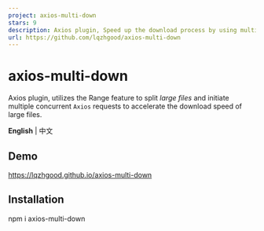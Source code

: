 ```yaml
---
project: axios-multi-down
stars: 9
description: Axios plugin, Speed up the download process by using multiple Axios GET requests to fetch a single file.
url: https://github.com/lqzhgood/axios-multi-down
---
```


axios-multi-down
================

Axios plugin, utilizes the Range feature to split _large files_ and initiate multiple concurrent `Axios` requests to accelerate the download speed of large files.

**English** | 中文

Demo
----

https://lqzhgood.github.io/axios-multi-down

Installation
------------

npm i axios-multi-down

<script src\="https://unpkg.com/axios-multi-down/lib/AxiosMultiDown.umd.js"\></script\>

Usage
-----

import axiosBase from 'axios';
import AxiosMultiDown from 'axios-multi-down';

const axios \= axiosBase.create({});

AxiosMultiDown(axios);

axios
    .down('http://example.com/test')
    .then(result \=> {})
    .catch(err \=> {});

axios
    .down('http://example.com/test', {
        method: 'get',
        headers: { 'X-Requested-With': 'XMLHttpRequest' },
        // ...AxiosRequestConfig
    })
    .then(result \=> {})
    .catch(err \=> {});

axios
    .down({
        url: 'http://example.com/test',
        method: 'post',
        data: {
            firstName: 'Fred',
        },
        // ...AxiosRequestConfig
    })
    .then(result \=> {})
    .catch(err \=> {});

Api
---

### AxiosMultiDown

```
AxiosMultiDown( axios )
AxiosMultiDown( axios [ , DownConfig ] ) // Global DownConfig
```

AxiosMultiDown.EventEmitter

> /src/event.ts

Create a new `event` instance，Api

AxiosMultiDown.RetryQueue

Manually retry the failed queue, typically used in conjunction with `onFinishErr`

```
AxiosMultiDown.RetryQueue(errQueue: IBlockData[], config: IDownConfig): void;
```

`RetryQueue` will retry all failed `Blocks` on the instance, not the `Blocks` in the errQueue. The errQueue represents `Blocks` that will be prioritized for execution.

// e.g

await axios.down( url , {
        maxRetries: 10,
        errMode: AxiosMultiDown.const.ERROR\_MODE.WAIT
        onFinishErr(errorQueue, queue, downConfig) {
            // The errorQueue contains all failed Blocks for this instance

            // If we don't consider network fluctuations, the return times for each block are consistent.
            // errorQueue = \[ b1, b2, b3, b4, b5, b6, b7, b8\]
            // downConfig = { max:2 }

            AxiosMultiDown.RetryQueue(\[b3,b4,b5,b6\], downConfig);
            // the retry sequence for RetryQueue will be \[b3,b4, b5,b6, b1,b2,b7,b8\].
        },
    },
);

AxiosMultiDown.const.TEST\_METHOD

> DownConfig.testMethod = AxiosMultiDown.const.TEST\_METHOD

Name

Description

HEAD

SELF

AxiosMultiDown.const.ERROR\_MODE

> DownConfig.errMode = AxiosMultiDown.const.ERROR\_MODE

Name

Description

RETURN

Immediate error returned, download aborted

WAIT

Waiting for manual processing, can be manually retried in conjunction with onFinishErr

### axios.down

```
axios.down( url )
axios.down( AxiosRequestConfig )

axios.down( url, AxiosRequestConfig )
axios.down( AxiosRequestConfig , DownConfig )

axios.down( url , AxiosRequestConfig, DownConfig )
```

DownConfig

> defaultDownConfig => /src/const.ts

Name

Type

Default

Description

remark

max

`Number`

`3`

The maximum number of simultaneous downloads

\*1

blockSize

`Number` `K` `B` `G` `T`

`10M`

The size of individual download blocks

unit `byte`

testMethod

`TEST_METHOD`

`TEST_METHOD.HEAD`

HTTP method used to check if the server supports the `Range` header.， self means `AxiosRequestConfig.method`

\*2 If using `self`, please be aware of idempotence Idempotent

maxRetries

`Number`

`3`

block down err, max retry down count

重试将会在所有 block 下载完后进行

retryInterval

`Number`

`1000`

block down err, retry interval

unit `ms`

errMode

`ERROR_MODE`

`ERROR_MODE.RETURN`

How to handle when all block parts are fail downloaded

\*3 If set to 'WAIT', you can manually retry through 'onFinishErr'

$Hook

`Function`

\-

Similar to `Event`, e.g. `on('data',fn)` -> onData(fn), onceData(fn)

\`Hook 'is sync,' Event 'is async

```
*1
    > Max will be overwritten, following these rules:

    blockLength = Math.ceil( contentLength / blockSize );
    max = max <= blockLength ? max : blockLength;

    如  contentLength = 10 , max = 5, blockSize = 9;
    max will be overwritten 2 -> [ 0-8 , 9-9 ]

*2
    The browser environment will enforce the use of the HEAD method because 'responseType === 'stream'' is not currently supported.

*3
    let retry = 0
    const resp = await axios.down( url , {
            maxRetries: 10,
            errMode: AxiosMultiDown.const.ERROR_MODE.WAIT // important
            onFinishErr(errorQueue, queue, downConfig) {
                // This will download all blocks
                // and retry each block 10 times.
                // After that, manually retry 3 more times
                while( retry++ < 3){
                    axiosMultiDown.RetryQueue(eQ, downConfig);
                }
            },
        },
    );

    // If successful, you will receive resp, but if the download fails, you will never be here
    console.log(resp);
```
IBlockData

interface IBlockData {
    s: number; // block start position
    e: number; // block end position
    i: number; // block index
    resp?: AxiosResponse;
        resp.data: Uint8Array; // block data, in multi down, type is Uint8Array
}

IAxiosDownResponse

> axios.down(url).then(( resp: IAxiosDownResponse extends AxiosResponse )=>{})

resp \= {
    ...axiosResponse,
    isMulti: boolean; // Is it downloaded through multiple requests?
    queue: IBlockData\[\];
    downConfig: IDownConfig;
}

The `...axiosResponse` portion will be overwritten twice

-   in first completed `axios` requests.
-   in last completed `axios` requests, - other modify - resp.status = 200; - resp.statusText = 'OK'; - resp.headers\['content-type'\] = totalContentLength;

Event
-----

const emitter \= new AxiosMultiDown.EventEmitter();

emitter.on('preDown', (queue: IBlockData\[\], config: IDownConfig) \=> void)
emitter.on('data', (block: IBlockData, queue: IBlockData\[\], config: IDownConfig) \=> void)
emitter.on('blockError', (block: IBlockData, queue: IBlockData\[\], config: IDownConfig) \=> void)
emitter.on('end', (queue: IBlockData\[\], config: IDownConfig) \=> void)
emitter.on('finishErr', (errQueue: IBlockData\[\], queue: IBlockData\[\], config: IDownConfig) \=> void)

axios.down( '/test', {} , { emitter } )

> The `emitter.once` and `emitter.on` parameters are the same, but only executed once

Important
---------

#### Not supported: Range

If the resource doesn't support Range, it will automatically fallback to make 'axios.down === axios' and return the result

#### CORS

If you are accessing a cross-origin server, the server needs to include 'Content-Range' in the 'Access-Control-Expose-Headers' header; otherwise, the 'Content-Range' will not be included in the headers received by the client

docs: https://developer.mozilla.org/en-US/docs/Web/HTTP/Headers/Access-Control-Expose-Headers

> res.setHeader('Access-Control-Expose-Headers', '$OtherHeaders, Content-Range');

TEST
----

```
npm run test
```

TODO
----

-   Using `responseType` with `stream` provides better performance.
    -   It requires using `axios` with `fetch` as the `adapter` to make it compatible with browsers
